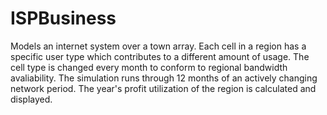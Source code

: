 # ISPBusiness
Models an internet system over a town array.
Each cell in a region has a specific user type which contributes to a different amount of usage. The cell type is changed every month to conform to regional bandwidth avaliability. The simulation runs through 12 months of an actively changing network period. The year's profit utilization of the region is calculated and displayed. 
